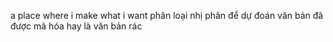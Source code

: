 a place where i make what i want
phân loại nhị phân để dự đoán văn bản đã được mã hóa hay là văn bản rác
